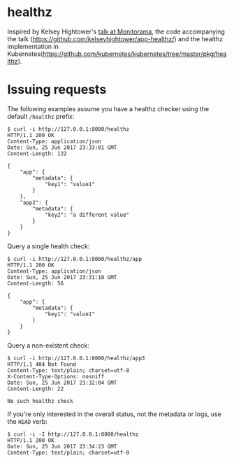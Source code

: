 # healthz

Inspired by Kelsey Hightower's [talk at Monitorama](https://vimeo.com/173610242), the code accompanying the talk (https://github.com/kelseyhightower/app-healthz/) and the healthz implementation in Kubernetes(https://github.com/kubernetes/kubernetes/tree/master/pkg/healthz).

# Issuing requests

The following examples assume you have a healthz checker using the default `/healthz` prefix:


```
$ curl -i http://127.0.0.1:8080/healthz
HTTP/1.1 200 OK
Content-Type: application/json
Date: Sun, 25 Jun 2017 23:33:01 GMT
Content-Length: 122

{
    "app": {
        "metadata": {
            "key1": "value1"
        }
    },
    "app2": {
        "metadata": {
            "key2": "a different value"
        }
    }
}
```

Query a single health check:

```
$ curl -i http://127.0.0.1:8080/healthz/app
HTTP/1.1 200 OK
Content-Type: application/json
Date: Sun, 25 Jun 2017 23:31:18 GMT
Content-Length: 56

{
    "app": {
        "metadata": {
            "key1": "value1"
        }
    }
}
```

Query a non-existent check:

```
$ curl -i http://127.0.0.1:8080/healthz/app3
HTTP/1.1 404 Not Found
Content-Type: text/plain; charset=utf-8
X-Content-Type-Options: nosniff
Date: Sun, 25 Jun 2017 23:32:04 GMT
Content-Length: 22

No such healthz check
```

If you're only interested in the overall status, not the metadata or logs, use the `HEAD` verb:

```
$ curl -i -I http://127.0.0.1:8080/healthz
HTTP/1.1 200 OK
Date: Sun, 25 Jun 2017 23:34:23 GMT
Content-Type: text/plain; charset=utf-8
```
